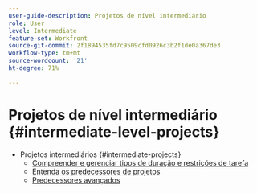 ```yaml
---
user-guide-description: Projetos de nível intermediário
role: User
level: Intermediate
feature-set: Workfront
source-git-commit: 2f1894535fd7c9509cfd0926c3b2f1de0a367de3
workflow-type: tm+mt
source-wordcount: '21'
ht-degree: 71%

---
```



# Projetos de nível intermediário {#intermediate-level-projects}

+ Projetos intermediários {#intermediate-projects}
   + [Compreender e gerenciar tipos de duração e restrições de tarefa](/help/manage-work/intermediate-projects/understand-and-manage-duration-types-and-task-constraints.md)
   + [Entenda os predecessores de projetos](/help/manage-work/intermediate-projects/understand-cross-project-predecessors.md)
   + [Predecessores avançados](/help/manage-work/intermediate-projects/advanced-predecessors.md)

